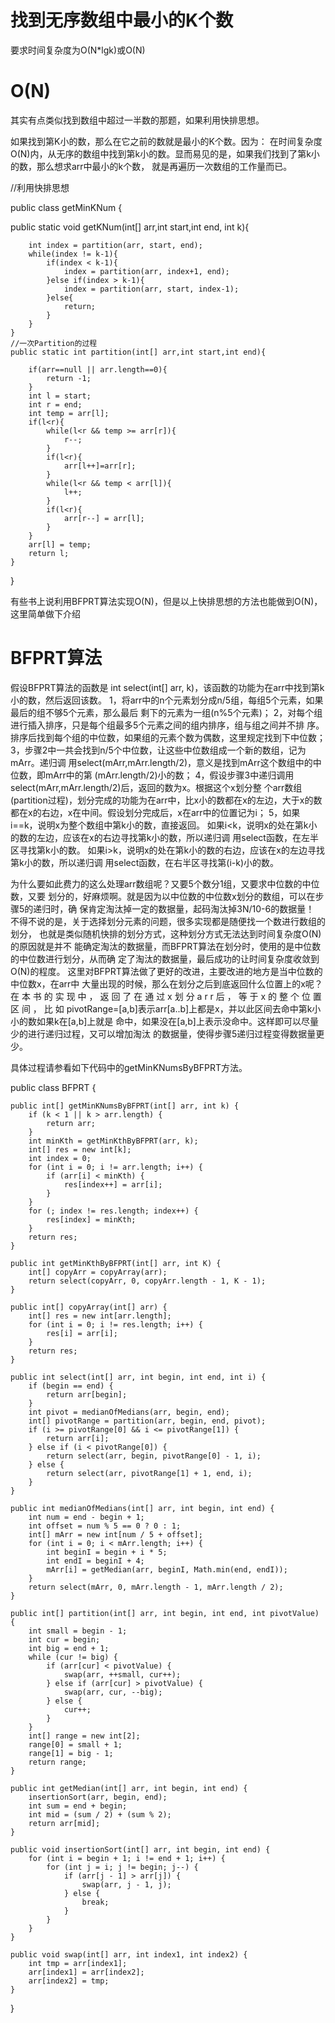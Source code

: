 找到无序数组中最小的K个数
==============================

要求时间复杂度为O(N*lgk)或O(N)


O(N)
=======
其实有点类似找到数组中超过一半数的那题，如果利用快排思想。

如果找到第K小的数，那么在它之前的数就是最小的K个数。因为：
在时间复杂度O(N)内，从无序的数组中找到第k小的数。显而易见的是，如果我们找到了第k小的数，那么想求arr中最小的k个数，
就是再遍历一次数组的工作量而已。

//利用快排思想

public class getMinKNum {

public static void getKNum(int[] arr,int start,int end, int k){

		int index = partition(arr, start, end);
		while(index != k-1){
			if(index < k-1){
				index = partition(arr, index+1, end);
			}else if(index > k-1){
				index = partition(arr, start, index-1);
			}else{
				return;
			}
		}
	}
	//一次Partition的过程
	public static int partition(int[] arr,int start,int end){
	
		if(arr==null || arr.length==0){
			return -1; 
		}
		int l = start;
		int r = end;
		int temp = arr[l];
		if(l<r){
			while(l<r && temp >= arr[r]){
				r--;
			}
			if(l<r){
				arr[l++]=arr[r];
			}
			while(l<r && temp < arr[l]){
				l++;
			}
			if(l<r){
				arr[r--] = arr[l];
			}
		}
		arr[l] = temp;
		return l;
	}
}

有些书上说利用BFPRT算法实现O(N)，但是以上快排思想的方法也能做到O(N)，这里简单做下介绍

BFPRT算法
============
假设BFPRT算法的函数是 int select(int[] arr, k)，该函数的功能为在arr中找到第k小的数，然后返回该数。
1，将arr中的n个元素划分成n/5组，每组5个元素，如果最后的组不够5个元素，那么最后
剩下的元素为一组(n%5个元素)；
2，对每个组进行插入排序，只是每个组最多5个元素之间的组内排序，组与组之间并不排
序。排序后找到每个组的中位数，如果组的元素个数为偶数，这里规定找到下中位数；
3，步骤2中一共会找到n/5个中位数，让这些中位数组成一个新的数组，记为mArr。递归调
用select(mArr,mArr.length/2)，意义是找到mArr这个数组中的中位数，即mArr中的第
(mArr.length/2)小的数；
4，假设步骤3中递归调用select(mArr,mArr.length/2)后，返回的数为x。根据这个x划分整
个arr数组(partition过程)，划分完成的功能为在arr中，比x小的数都在x的左边，大于x的数
都在x的右边，x在中间。假设划分完成后，x在arr中的位置记为i；
5，如果i==k，说明x为整个数组中第k小的数，直接返回。
如果i<k，说明x的处在第k小的数的左边，应该在x的右边寻找第k小的数，所以递归调
用select函数，在左半区寻找第k小的数。
如果i>k，说明x的处在第k小的数的右边，应该在x的左边寻找第k小的数，所以递归调
用select函数，在右半区寻找第(i-k)小的数。

为什么要如此费力的这么处理arr数组呢？又要5个数分1组，又要求中位数的中位数，又要
划分的，好麻烦啊。就是因为以中位数的中位数x划分的数组，可以在步骤5的递归时，确
保肯定淘汰掉一定的数据量，起码淘汰掉3N/10-6的数据量！
不得不说的是，关于选择划分元素的问题，很多实现都是随便找一个数进行数组的划分，
也就是类似随机快排的划分方式，这种划分方式无法达到时间复杂度O(N)的原因就是并不
能确定淘汰的数据量，而BFPRT算法在划分时，使用的是中位数的中位数进行划分，从而确
定了淘汰的数据量，最后成功的让时间复杂度收敛到O(N)的程度。
这里对BFPRT算法做了更好的改进，主要改进的地方是当中位数的中位数x，在arr中
大量出现的时候，那么在划分之后到底返回什么位置上的x呢？
在 本 书 的 实 现 中 ， 返 回 了 在 通 过 x 划 分 a r r 后 ， 等 于 x 的 整 个 位 置 区 间 ， 比 如
pivotRange=[a,b]表示arr[a..b]上都是x，并以此区间去命中第k⼩小的数如果k在[a,b]上就是
命中，如果没在[a,b]上表示没命中。这样即可以尽量少的进行递归过程，又可以增加淘汰
的数据量，使得步骤5递归过程变得数据量更少。

具体过程请参看如下代码中的getMinKNumsByBFPRT方法。


public class BFPRT {

	public int[] getMinKNumsByBFPRT(int[] arr, int k) {
		if (k < 1 || k > arr.length) {
			return arr;
		}
		int minKth = getMinKthByBFPRT(arr, k);
		int[] res = new int[k];
		int index = 0;
		for (int i = 0; i != arr.length; i++) {
			if (arr[i] < minKth) {
				res[index++] = arr[i];
			}
		}
		for (; index != res.length; index++) {
			res[index] = minKth;
		}
		return res;
	}

	public int getMinKthByBFPRT(int[] arr, int K) {
		int[] copyArr = copyArray(arr);
		return select(copyArr, 0, copyArr.length - 1, K - 1);
	}

	public int[] copyArray(int[] arr) {
		int[] res = new int[arr.length];
		for (int i = 0; i != res.length; i++) {
			res[i] = arr[i];
		}
		return res;
	}

	public int select(int[] arr, int begin, int end, int i) {
		if (begin == end) {
			return arr[begin];
		}
		int pivot = medianOfMedians(arr, begin, end);
		int[] pivotRange = partition(arr, begin, end, pivot);
		if (i >= pivotRange[0] && i <= pivotRange[1]) {
			return arr[i];
		} else if (i < pivotRange[0]) {
			return select(arr, begin, pivotRange[0] - 1, i);
		} else {
			return select(arr, pivotRange[1] + 1, end, i);
		}
	}

	public int medianOfMedians(int[] arr, int begin, int end) {
		int num = end - begin + 1;
		int offset = num % 5 == 0 ? 0 : 1;
		int[] mArr = new int[num / 5 + offset];
		for (int i = 0; i < mArr.length; i++) {
			int beginI = begin + i * 5;
			int endI = beginI + 4;
			mArr[i] = getMedian(arr, beginI, Math.min(end, endI));
		}
		return select(mArr, 0, mArr.length - 1, mArr.length / 2);
	}

	public int[] partition(int[] arr, int begin, int end, int pivotValue) {
		int small = begin - 1;
		int cur = begin;
		int big = end + 1;
		while (cur != big) {
			if (arr[cur] < pivotValue) {
				swap(arr, ++small, cur++);
			} else if (arr[cur] > pivotValue) {
				swap(arr, cur, --big);
			} else {
				cur++;
			}
		}
		int[] range = new int[2];
		range[0] = small + 1;
		range[1] = big - 1;
		return range;
	}

	public int getMedian(int[] arr, int begin, int end) {
		insertionSort(arr, begin, end);
		int sum = end + begin;
		int mid = (sum / 2) + (sum % 2);
		return arr[mid];
	}

	public void insertionSort(int[] arr, int begin, int end) {
		for (int i = begin + 1; i != end + 1; i++) {
			for (int j = i; j != begin; j--) {
				if (arr[j - 1] > arr[j]) {
					swap(arr, j - 1, j);
				} else {
					break;
				}
			}
		}
	}

	public void swap(int[] arr, int index1, int index2) {
		int tmp = arr[index1];
		arr[index1] = arr[index2];
		arr[index2] = tmp;
	}
}



	
